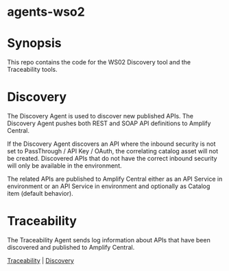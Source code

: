 # agents-wso2

# Synopsis
This repo contains the code for the WS02 Discovery tool and the Traceability tools. 

# Discovery 
The Discovery Agent is used to discover new published APIs. The Discovery Agent pushes both REST and SOAP API definitions to Amplify Central.

If the Discovery Agent discovers an API where the inbound security is not set to PassThrough / API Key / OAuth, the correlating catalog asset will not be created. Discovered APIs that do not have the correct inbound security will only be available in the environment.

The related APIs are published to Amplify Central either as an API Service in environment or an API Service in environment and optionally as Catalog item (default behavior).


# Traceability
The Traceability Agent sends log information about APIs that have been discovered and published to Amplify Central.

<a href="./traceability/README.md"/>Traceability</a> | 
<a href="./discovery/README.md"/>Discovery</a>

